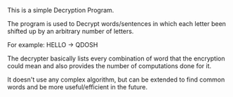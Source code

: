 This is a simple Decryption Program.

The program is used to Decrypt words/sentences in which each 
letter been shifted up by an arbitrary number of letters.

For example:
HELLO -> QDOSH

The decrypter basically lists every combination of word that 
the encryption could mean and also provides the number of
computations done for it.

It doesn't use any complex algorithm, but can be extended to 
find common words and be more useful/efficient in the future.

